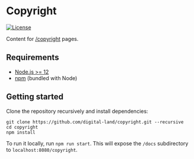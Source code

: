 # Copyright

[![License](https://img.shields.io/github/license/mashape/apistatus.svg)](LICENSE)

Content for [/copyright](https://digital-land.github.io/copyright) pages.

## Requirements

- [Node.js >= 12](https://nodejs.org/)
- [npm](https://npmjs.com/) (bundled with Node)

## Getting started

Clone the repository recursively and install dependencies:

```
git clone https://github.com/digital-land/copyright.git --recursive
cd copyright
npm install
```

To run it locally, run `npm run start`. This will expose the `/docs` subdirectory to `localhost:8080/copyright`.
